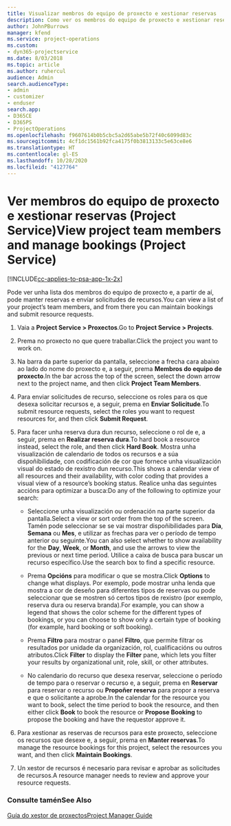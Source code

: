 ```yaml
---
title: Visualizar membros do equipo de proxecto e xestionar reservas
description: Como ver os membros do equipo de proxecto e xestionar reservas en Project Service
author: JohnPBurrows
manager: kfend
ms.service: project-operations
ms.custom:
- dyn365-projectservice
ms.date: 8/03/2018
ms.topic: article
ms.author: ruhercul
audience: Admin
search.audienceType:
- admin
- customizer
- enduser
search.app:
- D365CE
- D365PS
- ProjectOperations
ms.openlocfilehash: f9607614b0b5cbc5a2d65abe5b72f40c6099d83c
ms.sourcegitcommit: 4cf1dc1561b92fca4175f0b3813133c5e63ce8e6
ms.translationtype: HT
ms.contentlocale: gl-ES
ms.lasthandoff: 10/28/2020
ms.locfileid: "4127764"
---
```

# <a name="view-project-team-members-and-manage-bookings-project-service"></a><span data-ttu-id="8e33b-103">Ver membros do equipo de proxecto e xestionar reservas (Project Service)</span><span class="sxs-lookup"><span data-stu-id="8e33b-103">View project team members and manage bookings (Project Service)</span></span>

[!INCLUDE[cc-applies-to-psa-app-1x-2x](../includes/cc-applies-to-psa-app-1x-2x.md)]

<span data-ttu-id="8e33b-104">Pode ver unha lista dos membros do equipo de proxecto e, a partir de aí, pode manter reservas e envíar solicitudes de recursos.</span><span class="sxs-lookup"><span data-stu-id="8e33b-104">You can view a list of your project’s team members, and from there you can maintain bookings and submit resource requests.</span></span>  
  
1.  <span data-ttu-id="8e33b-105">Vaia a **Project Service > Proxectos**.</span><span class="sxs-lookup"><span data-stu-id="8e33b-105">Go to **Project Service > Projects**.</span></span>  
  
2.  <span data-ttu-id="8e33b-106">Prema no proxecto no que quere traballar.</span><span class="sxs-lookup"><span data-stu-id="8e33b-106">Click the project you want to work on.</span></span>  
  
3.  <span data-ttu-id="8e33b-107">Na barra da parte superior da pantalla, seleccione a frecha cara abaixo ao lado do nome do proxecto e, a seguir, prema **Membros do equipo de proxecto**.</span><span class="sxs-lookup"><span data-stu-id="8e33b-107">In the bar across the top of the screen, select the down arrow next to the project name, and then click **Project Team Members**.</span></span>  
  
4.  <span data-ttu-id="8e33b-108">Para enviar solicitudes de recurso, seleccione os roles para os que desexa solicitar recursos e, a seguir, prema en **Enviar Solicitude**.</span><span class="sxs-lookup"><span data-stu-id="8e33b-108">To submit resource requests, select the roles you want to request resources for, and then click **Submit Request**.</span></span>  
  
5.  <span data-ttu-id="8e33b-109">Para facer unha reserva dura dun recurso, seleccione o rol de e, a seguir, prema en **Realizar reserva dura**.</span><span class="sxs-lookup"><span data-stu-id="8e33b-109">To hard book a resource instead, select the role, and then click **Hard Book**.</span></span> <span data-ttu-id="8e33b-110">Mostra unha visualización de calendario de todos os recursos e a súa dispoñibilidade, con codificación de cor que fornece unha visualización visual do estado de rexistro dun recurso.</span><span class="sxs-lookup"><span data-stu-id="8e33b-110">This shows a calendar view of all resources and their availability, with color coding that provides a visual view of a resource’s booking status.</span></span> <span data-ttu-id="8e33b-111">Realice unha das seguintes accións para optimizar a busca:</span><span class="sxs-lookup"><span data-stu-id="8e33b-111">Do any of the following to optimize your search:</span></span>  
  
    -   <span data-ttu-id="8e33b-112">Seleccione unha visualización ou ordenación na parte superior da pantalla.</span><span class="sxs-lookup"><span data-stu-id="8e33b-112">Select a view or sort order from the top of the screen.</span></span> <span data-ttu-id="8e33b-113">Tamén pode seleccionar se se vai mostrar dispoñibilidades para **Día**, **Semana** ou **Mes**, e utilizar as frechas para ver o período de tempo anterior ou seguinte.</span><span class="sxs-lookup"><span data-stu-id="8e33b-113">You can also select whether to show availability for the **Day**, **Week**, or **Month**, and use the arrows to view the previous or next time period.</span></span> <span data-ttu-id="8e33b-114">Utilice a caixa de busca para buscar un recurso específico.</span><span class="sxs-lookup"><span data-stu-id="8e33b-114">Use the search box to find a specific resource.</span></span>  
  
    -   <span data-ttu-id="8e33b-115">Prema **Opcións** para modificar o que se mostra.</span><span class="sxs-lookup"><span data-stu-id="8e33b-115">Click **Options** to change what displays.</span></span> <span data-ttu-id="8e33b-116">Por exemplo, pode mostrar unha lenda que mostra a cor de deseño para diferentes tipos de reservas ou pode seleccionar que se mostren só certos tipos de rexistro (por exemplo, reserva dura ou reserva branda).</span><span class="sxs-lookup"><span data-stu-id="8e33b-116">For example, you can show a legend that shows the color scheme for the different types of bookings, or you can choose to show only a certain type of booking (for example, hard booking or soft booking).</span></span>  
  
    -   <span data-ttu-id="8e33b-117">Prema **Filtro** para mostrar o panel **Filtro**, que permite filtrar os resultados por unidade da organización, rol, cualificacións ou outros atributos.</span><span class="sxs-lookup"><span data-stu-id="8e33b-117">Click **Filter** to display the **Filter** pane, which lets you filter your results by organizational unit, role, skill, or other attributes.</span></span>  
  
    -   <span data-ttu-id="8e33b-118">No calendario do recurso que desexa reservar, seleccione o período de tempo para o reservar o recurso e, a seguir, prema en **Reservar** para reservar o recurso ou **Propoñer reserva** para propor a reserva e que o solicitante a aprobe.</span><span class="sxs-lookup"><span data-stu-id="8e33b-118">In the calendar for the resource you want to book, select the time period to book the resource, and then either click **Book** to book the resource or **Propose Booking** to propose the booking and have the requestor approve it.</span></span>  
  
6.  <span data-ttu-id="8e33b-119">Para xestionar as reservas de recursos para este proxecto, seleccione os recursos que desexe e, a seguir, prema en **Manter reservas**.</span><span class="sxs-lookup"><span data-stu-id="8e33b-119">To manage the resource bookings for this project, select the resources you want, and then click **Maintain Bookings**.</span></span>  
  
7.  <span data-ttu-id="8e33b-120">Un xestor de recursos é necesario para revisar e aprobar as solicitudes de recursos.</span><span class="sxs-lookup"><span data-stu-id="8e33b-120">A resource manager needs to review and approve your resource requests.</span></span>  
  
### <a name="see-also"></a><span data-ttu-id="8e33b-121">Consulte tamén</span><span class="sxs-lookup"><span data-stu-id="8e33b-121">See Also</span></span>  
 [<span data-ttu-id="8e33b-122">Guía do xestor de proxectos</span><span class="sxs-lookup"><span data-stu-id="8e33b-122">Project Manager Guide</span></span>](../psa/project-manager-guide.md)
